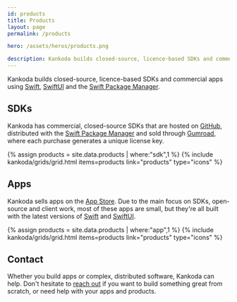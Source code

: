 ```yaml
---
id: products
title: Products
layout: page
permalink: /products

hero: /assets/heros/products.png

description: Kankoda builds closed-source, licence-based SDKs and commercial apps.
---
```


Kankoda builds closed-source, licence-based SDKs and commercial apps using [Swift]({{site.swift}}), [SwiftUI]({{site.swiftui}}) and the [Swift Package Manager]({{site.spm}}).


## SDKs

Kankoda has commercial, closed-source SDKs that are hosted on [GitHub]({{site.github_url}}), distributed with the [Swift Package Manager]({{site.spm}}) and sold through [Gumroad]({{site.gumroad_url}}), where each purchase generates a unique license key.

{% assign products = site.data.products | where:"sdk",1 %}
{% include kankoda/grids/grid.html items=products link="products" type="icons" %}


## Apps

Kankoda sells apps on the [App Store]({{site.appstore_url}}). Due to the main focus on SDKs, open-source and client work, most of these apps are small, but they're all built with the latest versions of [Swift]({{site.swift}}) and [SwiftUI]({{site.swiftui}}).

{% assign products = site.data.products | where:"app",1 %}
{% include kankoda/grids/grid.html items=products link="products" type="icons" %}


## Contact

Whether you build apps or complex, distributed software, Kankoda can help. Don't hesitate to [reach out](mailto:{{site.email}}) if you want to build something great from scratch, or need help with your apps and products.